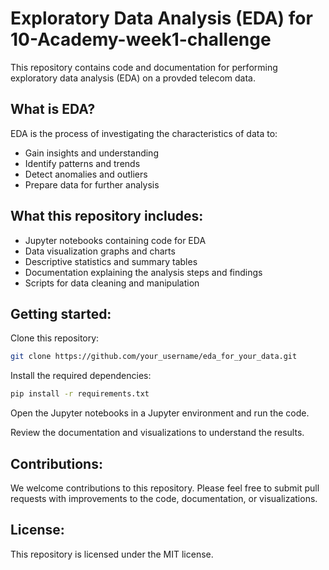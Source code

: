 
# Exploratory Data Analysis (EDA) for 10-Academy-week1-challenge

This repository contains code and documentation for performing exploratory data analysis (EDA) on a provded telecom data.

## What is EDA?

EDA is the process of investigating the characteristics of data to:
- Gain insights and understanding
- Identify patterns and trends
- Detect anomalies and outliers
- Prepare data for further analysis


## What this repository includes:

- Jupyter notebooks containing code for EDA
- Data visualization graphs and charts
- Descriptive statistics and summary tables
- Documentation explaining the analysis steps and findings
- Scripts for data cleaning and manipulation


## Getting started:

Clone this repository:
```bash 
git clone https://github.com/your_username/eda_for_your_data.git
```

Install the required dependencies:
```bash
pip install -r requirements.txt
```
Open the Jupyter notebooks in a Jupyter environment and run the code.

Review the documentation and visualizations to understand the results.

## Contributions:

We welcome contributions to this repository. Please feel free to submit pull requests with improvements to the code, documentation, or visualizations.

## License:

This repository is licensed under the MIT license.